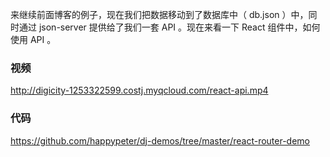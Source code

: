 来继续前面博客的例子，现在我们把数据移动到了数据库中（ db.json ）中，同时通过 json-server 提供给了我们一套 API 。现在来看一下 React 组件中，如何使用 API 。



### 视频

http://digicity-1253322599.costj.myqcloud.com/react-api.mp4


### 代码

https://github.com/happypeter/dj-demos/tree/master/react-router-demo
